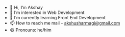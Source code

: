 - 👋 Hi, I’m Akshay
- 👀 I’m interested in Web Development
- 🌱 I’m currently learning Front End Development
- 📫 How to reach me mail - akshusharmagi@gmail.com
- 😄 Pronouns: he/him


<!---
akshu010/akshu010 is a ✨ special ✨ repository because its `README.md` (this file) appears on your GitHub profile.
You can click the Preview link to take a look at your changes.
--->
